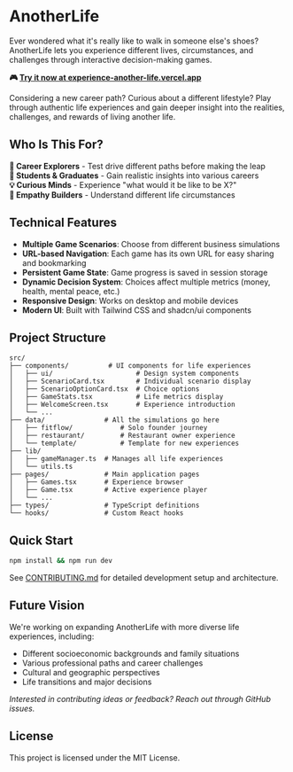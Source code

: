 # AnotherLife

Ever wondered what it's really like to walk in someone else's shoes? AnotherLife lets you experience different lives, circumstances, and challenges through interactive decision-making games. 

**🎮 [Try it now at experience-another-life.vercel.app](https://experience-another-life.vercel.app)**

Considering a new career path? Curious about a different lifestyle? Play through authentic life experiences and gain deeper insight into the realities, challenges, and rewards of living another life.

## Who Is This For?

**🎯 Career Explorers** - Test drive different paths before making the leap  
**🧠 Students & Graduates** - Gain realistic insights into various careers  
**💡 Curious Minds** - Experience "what would it be like to be X?"  
**🤝 Empathy Builders** - Understand different life circumstances

## Technical Features

- **Multiple Game Scenarios**: Choose from different business simulations
- **URL-based Navigation**: Each game has its own URL for easy sharing and bookmarking
- **Persistent Game State**: Game progress is saved in session storage
- **Dynamic Decision System**: Choices affect multiple metrics (money, health, mental peace, etc.)
- **Responsive Design**: Works on desktop and mobile devices
- **Modern UI**: Built with Tailwind CSS and shadcn/ui components

## Project Structure

```
src/
├── components/          # UI components for life experiences
│   ├── ui/                     # Design system components
│   ├── ScenarioCard.tsx        # Individual scenario display
│   ├── ScenarioOptionCard.tsx  # Choice options
│   ├── GameStats.tsx           # Life metrics display
│   ├── WelcomeScreen.tsx       # Experience introduction
│   └── ...
├── data/               # All the simulations go here
│   ├── fitflow/            # Solo founder journey
│   ├── restaurant/         # Restaurant owner experience
│   └── template/           # Template for new experiences
├── lib/                
│   ├── gameManager.ts  # Manages all life experiences
│   └── utils.ts
├── pages/              # Main application pages
│   ├── Games.tsx       # Experience browser
│   ├── Game.tsx        # Active experience player
│   └── ...
├── types/              # TypeScript definitions
└── hooks/              # Custom React hooks
```

## Quick Start

```bash
npm install && npm run dev
```

See [CONTRIBUTING.md](CONTRIBUTING.md) for detailed development setup and architecture.

## Future Vision

We're working on expanding AnotherLife with more diverse life experiences, including:
- Different socioeconomic backgrounds and family situations
- Various professional paths and career challenges  
- Cultural and geographic perspectives
- Life transitions and major decisions

*Interested in contributing ideas or feedback? Reach out through GitHub issues.*

## License

This project is licensed under the MIT License.
